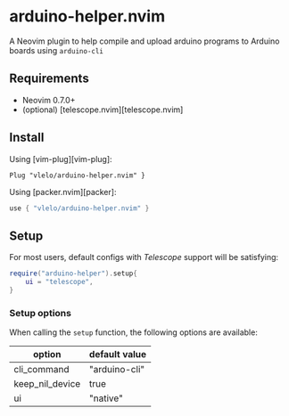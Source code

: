 arduino-helper.nvim
===

A Neovim plugin to help compile and upload arduino programs to Arduino boards using `arduino-cli`

## Requirements

- Neovim 0.7.0+
- (optional) [telescope.nvim][telescope.nvim] 

## Install

Using [vim-plug][vim-plug]:

```vim
Plug "vlelo/arduino-helper.nvim" }
```

Using [packer.nvim][packer]:

```lua
use { "vlelo/arduino-helper.nvim" }
```

## Setup

For most users, default configs with *Telescope* support will be satisfying:

```lua
require("arduino-helper").setup{
	ui = "telescope",
}
```

### Setup options

When calling the `setup` function, the following options are available:

|      option      |      default value     |      
| -----------------| ---------------------- |
| cli_command      | "arduino-cli"          |
| keep_nil_device  | true                   |
| ui               | "native"               |
